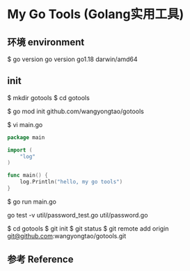 # My Go Tools (Golang实用工具)


## 环境 environment

$ go version
go version go1.18 darwin/amd64


## init


$ mkdir gotools
$ cd gotools

$ go mod init github.com/wangyongtao/gotools

$ vi main.go

```go
package main

import (
	"log"
)

func main() {
	log.Println("hello, my go tools")
}
```

$ go run main.go


go test -v util/password_test.go util/password.go


$ cd gotools
$ git init 
$ git status
$ git remote add origin git@github.com:wangyongtao/gotools.git


## 参考 Reference

